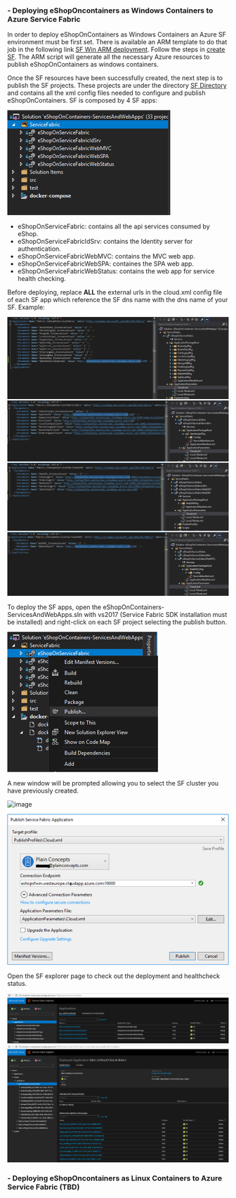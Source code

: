 ### - Deploying eShopOncontainers as Windows Containers to Azure Service Fabric

In order to deploy eShopOnContainers as Windows Containers an Azure SF environment must be first set. There is available an ARM template to do that job in the following link [SF Win ARM deployment](https://github.com/dotnet-architecture/eShopOnContainers/tree/eShopOnServiceFabric-Win/deploy/az/servicefabric/WindowsContainers). Follow the steps in [create SF](https://github.com/dotnet-architecture/eShopOnContainers/blob/eShopOnServiceFabric-Win/deploy/az/servicefabric/WindowsContainers/readme.md). 
The ARM script will generate all the necessary Azure resources to publish eShopOnContainers as windows containers.

Once the SF resources have been successfully created, the next step is to publish the SF projects. These projects are under the directory [SF Directory](https://github.com/dotnet-architecture/eShopOnContainers/tree/eShopOnServiceFabric-Win/ServiceFabric) and contains all the xml config files needed to configure and publish eShopOnContainers. SF is composed by 4 SF apps:

<img src="https://github.com/dotnet-architecture/eShopOnContainers/blob/dev/img/sf/sf-directory.PNG">

- eShopOnServiceFabric: contains all the api services consumed by eShop.
- eShopOnServiceFabricIdSrv: contains the Identity server for authentication.
- eShopOnServiceFabricWebMVC: contains the MVC web app.
- eShopOnServiceFabricWebSPA: containes the SPA web app.
- eShopOnServiceFabricWebStatus: contains the web app for service health checking.

Before deploying, replace **ALL** the external urls in the cloud.xml config file of each SF app which reference the SF dns name with the dns name of your SF. Example:

<img src="https://github.com/dotnet-architecture/eShopOnContainers/blob/dev/img/sf/cloud-config.PNG">

<img src="https://github.com/dotnet-architecture/eShopOnContainers/blob/dev/img/sf/cloud-config-idsrv.PNG">

<img src="https://github.com/dotnet-architecture/eShopOnContainers/blob/dev/img/sf/cloud-config-spa.PNG">

<img src="https://github.com/dotnet-architecture/eShopOnContainers/blob/dev/img/sf/cloud-config-mvc.PNG">

To deploy the SF apps, open the eShopOnContainers-ServicesAndWebApps.sln with vs2017 (Service Fabric SDK installation must be installed) and right-click on each SF project selecting the publish button. 

<img src="https://github.com/dotnet-architecture/eShopOnContainers/blob/dev/img/sf/publish-button.PNG">

A new window will be prompted allowing you to select the SF cluster you have previously created.

![image](https://user-images.githubusercontent.com/1712635/30892260-9769397a-a305-11e7-9f41-2b86e398c366.png)

<img src="https://github.com/dotnet-architecture/eShopOnContainers/blob/dev/img/sf/publish-window.PNG">

Open the SF explorer page to check out the deployment and healthcheck status.

<img src="https://github.com/dotnet-architecture/eShopOnContainers/blob/dev/img/sf/explorer-apps-status.PNG">

<img src="https://github.com/dotnet-architecture/eShopOnContainers/blob/dev/img/sf/explorer-deployment-status.PNG">

### - Deploying eShopOncontainers as Linux Containers to Azure Service Fabric (TBD)